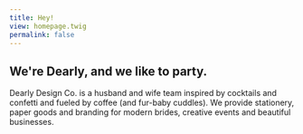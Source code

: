 ```yaml
---
title: Hey!
view: homepage.twig
permalink: false
---
```


## We're Dearly, and we like to party.

Dearly Design Co. is a husband and wife team inspired by cocktails and confetti and fueled by coffee (and fur-baby cuddles). We provide stationery, paper goods and branding for modern brides, creative events and beautiful businesses.
